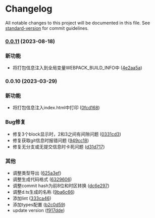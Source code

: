 # Changelog

All notable changes to this project will be documented in this file. See [standard-version](https://github.com/conventional-changelog/standard-version) for commit guidelines.

### [0.0.11](https://github.com/renzp94/build-info-webpack-plugin/compare/v0.0.10...v0.0.11) (2023-08-18)


### 新功能

* 将打包信息注入到全局变量WEBPACK_BUILD_INFO中 ([4e2aa5a](https://github.com/renzp94/build-info-webpack-plugin/commit/4e2aa5a4b3743b99cd6086f51e07e0146405bdb0))

### 0.0.10 (2023-03-29)


### 新功能

* 将打包信息注入index.html中打印 ([0fcd168](https://github.com/renzp94/build-info-webpack-plugin/commit/0fcd1682974cfce60e78b0eec9571acf200a5ef1))


### Bug修复

* 修复3个block显示时，2和3之间有间隙问题 ([0331cd3](https://github.com/renzp94/build-info-webpack-plugin/commit/0331cd332f1690fbe20203a2662c6c365e2a4264))
* 修复获取git信息时报错问题 ([949cc18](https://github.com/renzp94/build-info-webpack-plugin/commit/949cc18706a1db7de386d1d33d4d0571f2662795))
* 修复无分支或无提交信息时卡死问题 ([d31d717](https://github.com/renzp94/build-info-webpack-plugin/commit/d31d717d50dcffbd5994177d95278961085074da))


### 其他

* 调整类型导出 ([625a3ef](https://github.com/renzp94/build-info-webpack-plugin/commit/625a3ef486f160f3b660ea0f5611a8eef05ef880))
* 调整生成代码格式 ([6329606](https://github.com/renzp94/build-info-webpack-plugin/commit/63296063a64cd2e05af04e0e05411b3d3fdcf8d0))
* 调整commit hash为前8位和时区转换 ([dc6e297](https://github.com/renzp94/build-info-webpack-plugin/commit/dc6e297fcf5743c17b0eb774409139a51b0c8867))
* 调整d.ts生成的名称 ([9ba6c66](https://github.com/renzp94/build-info-webpack-plugin/commit/9ba6c66a05a6079b97934fa22dd48edb372caf0f))
* 添加lint ([333ca46](https://github.com/renzp94/build-info-webpack-plugin/commit/333ca461a0e997ef8e3eea63ef74ab51c1980f90))
* 添加types配置 ([b2c0d59](https://github.com/renzp94/build-info-webpack-plugin/commit/b2c0d59ff170a5f14537e886084739f605417047))
* update version ([f917dde](https://github.com/renzp94/build-info-webpack-plugin/commit/f917ddeee2d609e0f3c6b5e3946c509745618819))
